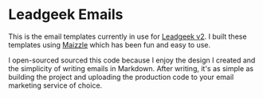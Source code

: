 # Leadgeek Emails

This is the email templates currently in use for [Leadgeek v2](https://leadgeek.io). I built these templates using [Maizzle](https://maizzle.com/) which has been fun and easy to use.

I open-sourced sourced this code because I enjoy the design I created and the simplicity of writing emails in Markdown. After writing, it's as simple as building the project and uploading the production code to your email marketing service of choice.

